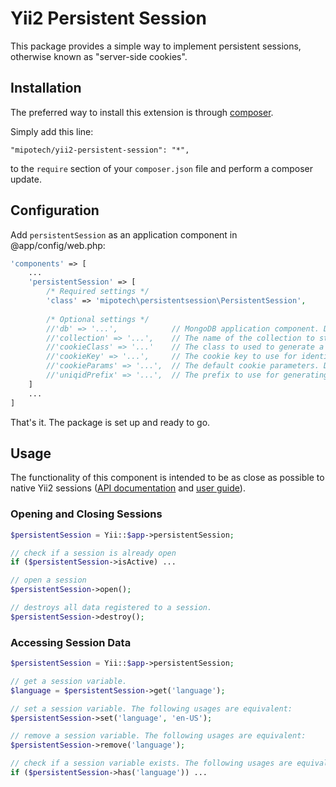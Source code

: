 # Yii2 Persistent Session

This package provides a simple way to implement persistent sessions, otherwise known as "server-side cookies".


## Installation
The preferred way to install this extension is through [composer](http://getcomposer.org/download/).

Simply add this line:

```
"mipotech/yii2-persistent-session": "*",
```

to the `require` section of your `composer.json` file and perform a composer update.

## Configuration

Add `persistentSession` as an application component in @app/config/web.php:

```php
'components' => [
    ...
    'persistentSession' => [
        /* Required settings */
        'class' => 'mipotech\persistentsession\PersistentSession',
        
        /* Optional settings */
        //'db' => '...',            // MongoDB application component. Defaults to 'mongodb'
        //'collection' => '...',    // The name of the collection to store the session data. Defaults to 'persistent_session'
        //'cookieClass' => '...'    // The class to used to generate a new cookie. Defaults to 'yii\web\Cookie'
        //'cookieKey' => '...',     // The cookie key to use for identifying the persistent session. Defaults to 'session-id'
        //'cookieParams' => '...',  // The default cookie parameters. Defaults to ['httpOnly' => true, 'secure' => true]
        //'uniqidPrefix' => '...',  // The prefix to use for generating a new session identifier. Defaults to ''
    ]
    ...
]
```

That's it. The package is set up and ready to go.

## Usage

The functionality of this component is intended to be as close as possible to native Yii2 sessions ([API documentation](http://www.yiiframework.com/doc-2.0/yii-web-session.html) and [user guide](http://www.yiiframework.com/doc-2.0/guide-runtime-sessions-cookies.html#sessions)).

### Opening and Closing Sessions

```php
$persistentSession = Yii::$app->persistentSession;

// check if a session is already open
if ($persistentSession->isActive) ...

// open a session
$persistentSession->open();

// destroys all data registered to a session.
$persistentSession->destroy();
```

### Accessing Session Data


```php
$persistentSession = Yii::$app->persistentSession;

// get a session variable.
$language = $persistentSession->get('language');

// set a session variable. The following usages are equivalent:
$persistentSession->set('language', 'en-US');

// remove a session variable. The following usages are equivalent:
$persistentSession->remove('language');

// check if a session variable exists. The following usages are equivalent:
if ($persistentSession->has('language')) ...
```
